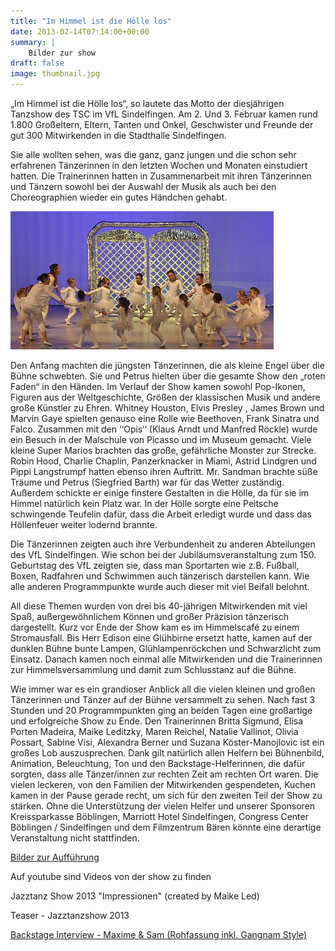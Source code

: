 ```yaml
---
title: "Im Himmel ist die Hölle los"
date: 2013-02-14T07:14:00+00:00
summary: |
    Bilder zur show
draft: false
image: thumbnail.jpg
---
```


„Im Himmel ist die Hölle los“, so lautete das Motto der diesjährigen Tanzshow des TSC im VfL Sindelfingen. Am 2. Und 3. Februar kamen rund 1.800 Großeltern, Eltern, Tanten und Onkel, Geschwister und Freunde der gut 300 Mitwirkenden in die Stadthalle Sindelfingen.

Sie alle wollten sehen, was die ganz, ganz jungen und die schon sehr erfahrenen Tänzerinnen in den letzten Wochen und Monaten einstudiert hatten. Die Trainerinnen hatten in Zusammenarbeit mit ihren Tänzerinnen und Tänzern sowohl bei der Auswahl der Musik als auch bei den Choreographien wieder ein gutes Händchen gehabt.

![files/vfl/2013/20130202/himmelhoelle.jpg](himmelhoelle.jpg)

Den Anfang machten die jüngsten Tänzerinnen, die als kleine Engel über die Bühne schwebten. Sie und Petrus hielten über die gesamte Show den „roten Faden“ in den Händen. Im Verlauf der Show kamen sowohl Pop-Ikonen, Figuren aus der Weltgeschichte, Größen der klassischen Musik und andere große Künstler zu Ehren. Whitney Houston, Elvis Presley , James Brown und Marvin Gaye spielten genauso eine Rolle wie Beethoven, Frank Sinatra und Falco. Zusammen mit den ‘‘Opis‘‘ (Klaus Arndt und Manfred Röckle) wurde ein Besuch in der Malschule von Picasso und im Museum gemacht. Viele kleine Super Marios brachten das große, gefährliche Monster zur Strecke. Robin Hood, Charlie Chaplin, Panzerknacker in Miami, Astrid Lindgren und Pippi Langstrumpf hatten ebenso ihren Auftritt. Mr. Sandman brachte süße Träume und Petrus (Siegfried Barth) war für das Wetter zuständig. Außerdem schickte er einige finstere Gestalten in die Hölle, da für sie im Himmel natürlich kein Platz war. In der Hölle sorgte eine Peitsche schwingende Teufelin dafür, dass die Arbeit erledigt wurde und dass das Höllenfeuer weiter lodernd brannte.

Die Tänzerinnen zeigten auch ihre Verbundenheit zu anderen Abteilungen des VfL Sindelfingen. Wie schon bei der Jubiläumsveranstaltung zum 150. Geburtstag des VfL zeigten sie, dass man Sportarten wie z.B. Fußball, Boxen, Radfahren und Schwimmen auch tänzerisch darstellen kann. Wie alle anderen Programmpunkte wurde auch dieser mit viel Beifall belohnt.

All diese Themen wurden von drei bis 40-jährigen Mitwirkenden mit viel Spaß, außergewöhnlichem Können und großer Präzision tänzerisch dargestellt. Kurz vor Ende der Show kam es im Himmelscafé zu einem Stromausfall. Bis Herr Edison eine Glühbirne ersetzt hatte, kamen auf der dunklen Bühne bunte Lampen, Glühlampenröckchen und Schwarzlicht zum Einsatz. Danach kamen noch einmal alle Mitwirkenden und die Trainerinnen zur Himmelsversammlung und damit zum Schlusstanz auf die Bühne.

Wie immer war es ein grandioser Anblick all die vielen kleinen und großen Tänzerinnen und Tänzer auf der Bühne versammelt zu sehen. Nach fast 3 Stunden und 20 Programmpunkten ging an beiden Tagen eine großartige und erfolgreiche Show zu Ende. Den Trainerinnen Britta Sigmund, Elisa Porten Madeira, Maike Leditzky, Maren Reichel, Natalie Vallinot, Olivia Possart, Sabine Visi, Alexandra Berner und Suzana Köster-Manojlovic ist ein großes Lob auszusprechen. Dank gilt natürlich allen Helfern bei Bühnenbild, Animation, Beleuchtung, Ton und den Backstage-Helferinnen, die dafür sorgten, dass alle Tänzer/innen zur rechten Zeit am rechten Ort waren. Die vielen leckeren, von den Familien der Mitwirkenden gespendeten, Kuchen kamen in der Pause gerade recht, um sich für den zweiten Teil der Show zu stärken. Ohne die Unterstützung der vielen Helfer und unserer Sponsoren Kreissparkasse Böblingen, Marriott Hotel Sindelfingen, Congress Center Böblingen / Sindelfingen und dem Filmzentrum Bären könnte eine derartige Veranstaltung nicht stattfinden.

[Bilder zur Aufführung](im-himmel-ist-die-hoelle-los.html)

Auf youtube sind Videos von der show zu finden

Jazztanz Show 2013 "Impressionen" (created by Maike Led) 

Teaser - Jazztanzshow 2013 

[Backstage Interview - Maxime & Sam (Rohfassung inkl. Gangnam Style) ](http://www.youtube.com/watch?v=iGXsg-THqtM)


